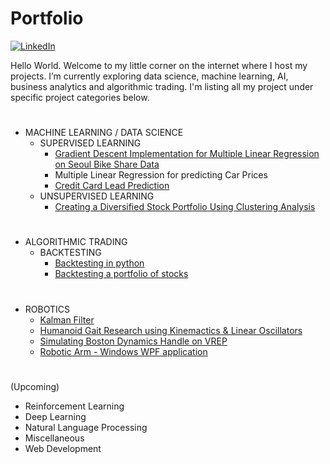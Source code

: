 # Portfolio 
[![LinkedIn][linkedin-shield]][linkedin-url]
 
Hello World. Welcome to my little corner on the internet where I host my projects. I’m currently exploring data science, machine learning, AI, business analytics and algorithmic trading. I'm listing all my project under specific project categories below.
#
- MACHINE LEARNING / DATA SCIENCE
  - SUPERVISED LEARNING
    - [Gradient Descent Implementation for Multiple Linear Regression on Seoul Bike Share Data][MLR on Seol Bike Share Data] 
    - Multiple Linear Regression for predicting Car Prices
    - [Credit Card Lead Prediction][Credit Card Lead Prediction]
  - UNSUPERVISED LEARNING
    - [Creating a Diversified Stock Portfolio Using Clustering Analysis][Stock portfolio Clusterign Analysis]
#
- ALGORITHMIC TRADING
  - BACKTESTING
    - [Backtesting in python][Backtesting in python]
    - [Backtesting a portfolio of stocks][Backtesting portfolio of stocks]
#   
- ROBOTICS   
  - [Kalman Filter][Kalman-Filter]
  - [Humanoid Gait Research using Kinemactics & Linear Oscillators][Humanoid-Gait-Design]
  - [Simulating Boston Dynamics Handle on VREP][Handle-VREP]
  - [Robotic Arm - Windows WPF application][RA - Windows App]
#
(Upcoming)
- Reinforcement Learning
- Deep Learning
- Natural Language Processing
- Miscellaneous
- Web Development  
#

[linkedin-shield]: https://img.shields.io/badge/-LinkedIn-black.svg?style=for-the-badge&logo=linkedin&colorB=555
[linkedin-url]: https://www.linkedin.com/in/karthikramx/
[MLR on Seol Bike Share Data]: https://github.com/karthikramx/Multiple-Linear-Regression-using-Gradient-Descent-on-Seoul-Bike-Share-Demand-Data-Set
[Credit Card Lead Prediction]: https://github.com/karthikramx/Credit-Card-Lead-Prediction
[Stock portfolio Clusterign Analysis]: https://github.com/karthikramx/Diversified-Stock-Portfolio-Using-Clustering-Analysis
[Humanoid-Gait-Design]: Path-Planning-Algorithms
[Kalman-Filter]: https://github.com/karthikramx/Kalman-Filter-Example
[Backtesting portfolio of stocks]: https://github.com/karthikramx/Algorithmic-Trading-Backtesting-Portfolio-of-Stocks-Python
[Backtesting in python]: https://github.com/karthikramx/Algorithmic-Trading-Backtesting-in-python
[RA - Windows App]: https://github.com/karthikramx/Robotic-Arm-Windows-GUI-App
[Handle-VREP]: https://github.com/karthikramx/Handle-VREP-Python
